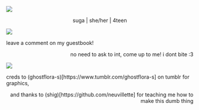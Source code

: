 <img src=![image](https://github.com/crunchypoop43/crunchypoop43/assets/140455425/1bad839b-bd39-4547-8099-16e44d2b937c)/>

<p align="center" >
 suga | she/her | 4teen
</p>
<img src=![image](https://github.com/crunchypoop43/crunchypoop43/assets/140455425/a03c233a-65cb-4e7e-83fb-7e1d89b947b1)/>

<p align="left" >
  leave a comment on my guestbook! 
</p>
<p align="right" >
  no need to ask to int, come up to me! i dont bite :3
</p>

<img src=![image](https://github.com/crunchypoop43/crunchypoop43/assets/140455425/5c56cea6-b0f4-470e-b6be-05dd4cca8984)/>

<p align="left" >
  creds to (ghostflora-s)[https://www.tumblr.com/ghostflora-s] on tumblr for graphics,
</p>
<p align="right" >
  and thanks to (shig)[https://github.com/neuvilIette] for teaching me how to make this dumb thing
</p>
